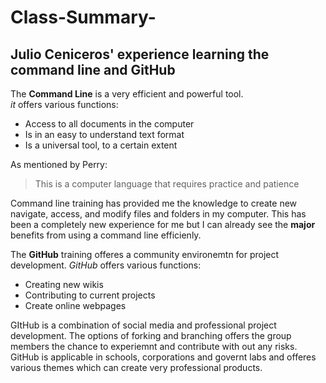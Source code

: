 # Class-Summary- 
## Julio Ceniceros' experience learning the command line and GitHub
The **Command Line** is a very efficient and powerful tool.  
     *it* offers various functions:
* Access to all documents in the computer
* Is in an easy to understand text format
* Is a universal tool, to a certain extent

As mentioned by Perry:
>This is a computer language
>that requires practice and patience

Command line training has provided me the knowledge to create new navigate, access, and modify files and folders in my computer. This has been a completely new experience for me but I can already see the **major** benefits from using a command line efficienly. 

The **GitHub** training offeres a community environemtn for project development. 
 *GitHub* offers various functions: 
 * Creating new wikis
 * Contributing to current projects
 * Create online webpages
 
 GItHub is a combination of social media and professional project development.  The options of forking and branching offers the group members the chance to experiemnt and contribute with out any risks. GitHub is applicable in schools, corporations and governt labs and offeres various themes which can create very professional products. 
     
     
     
     
